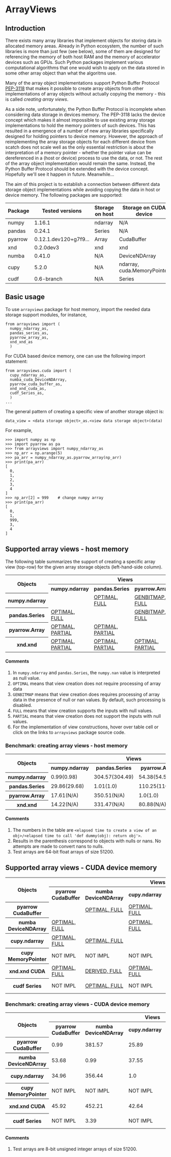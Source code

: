 # ArrayViews

## Introduction

There exists many array libraries that implement objects for storing
data in allocated memory areas. Already in Python ecosystem, the
number of such libraries is more than just few (see below), some of
them are designed for referencing the memory of both host RAM and the
memory of accelerator devices such as GPUs. Such Python packages
implement various computational algorithms that one would wish to
apply on the data stored in some other array object than what the
algoritms use. 

Many of the array object implementations support Python Buffer
Protocol [PEP-3118](https://www.python.org/dev/peps/pep-3118/) that
makes it possible to create array objects from other implementations
of array objects without actually copying the memory - this is called
*creating array views*.

As a side note, unfortunately, the Python Buffer Protocol is
incomplete when considering data storage in devices memory. The
PEP-3118 lacks the device concept which makes it almost impossible to
use existing array storage implementations to hold the memory pointers
of such devices.  This has resulted in a emergence of a number of new
array libraries specifically designed for holding pointers to device
memory. However, the approach of reimplementing the array storage
objects for each different device from scatch does not scale well as
the only essential restriction is about the interpretation of a memory
pointer - whether the pointer value can be dereferenced in a (host or
device) process to use the data, or not. The rest of the array object
implementation would remain the same.  Instead, the Python Buffer
Protocol should be extended with the device concept. Hopefully we'll
see it happen in future. Meanwhile...

The aim of this project is to establish a connection between different
data storage object implementations while avoiding copying the data in
host or device memory. The following packages are supported:

| Package | Tested versions | Storage on host | Storage on CUDA device |
|---------|-----------------|-----------------|------------------------|
| numpy   | 1.16.1          | ndarray         | N/A                    |
| pandas  | 0.24.1          | Series          | N/A                    |
| pyarrow | 0.12.1.dev120+g7f9... | Array     | CudaBuffer             |
| xnd     | 0.2.0dev3       | xnd             | xnd                    |
| numba   | 0.41.0          | N/A             | DeviceNDArray          |
| cupy    | 5.2.0           | N/A             | ndarray, cuda.MemoryPointer |
| cudf    | 0.6-branch      | N/A             | Series                 |

## Basic usage

To use ``arrayviews`` package for host memory, import the needed data
storage support modules, for instance,
```
from arrayviews import (
  numpy_ndarray_as,
  pandas_series_as,
  pyarrow_array_as,
  xnd_xnd_as
  )
```
For CUDA based device memory, one can use the following import statement:
```
from arrayviews.cuda import (
  cupy_ndarray_as,
  numba_cuda_DeviceNDArray,
  pyarrow_cuda_buffer_as,
  xnd_xnd_cuda_as,
  cudf_Series_as,
  )
...
```
The general pattern of creating a specific view of another storage object is:
```
data_view = <data storage object>_as.<view data storage object>(data)
```
For example,
```
>>> import numpy as np
>>> import pyarrow as pa
>>> from arrayviews import numpy_ndarray_as
>>> np_arr = np.arange(5)
>>> pa_arr = numpy_ndarray_as.pyarrow_array(np_arr)
>>> print(pa_arr)
[
  0,
  1,
  2,
  3,
  4
]
>>> np_arr[2] = 999    # change numpy array
>>> print(pa_arr)
[
  0,
  1,
  999,
  3,
  4
]
```

## Supported array views - host memory

The following table summarizes the support of creating a specific
array view (top-row) for the given array storage objects
(left-hand-side column).

<!--START arrayviews-support_kernel TABLE-->
<table style="width:100%">
<tr><th rowspan=2>Objects</th><th colspan="4">Views</th></tr>
<tr><th>numpy.ndarray</th><th>pandas.Series</th><th>pyarrow.Array</th><th>xnd.xnd</th></tr>
<tr><th>numpy.ndarray</th><td></td><td><a href=https://github.com/plures/arrayviews/blob/master/arrayviews/numpy_ndarray_as.py#L40 title="def pandas_series(arr, nan_to_null=False):
    import pandas as pd
    return pd.Series(arr, copy=False)
">OPTIMAL, FULL</a></td><td><a href=https://github.com/plures/arrayviews/blob/master/arrayviews/numpy_ndarray_as.py#L17 title="def pyarrow_array(arr, nan_to_null=False):
    import numpy as np
    import pyarrow as pa
    if nan_to_null and issubclass(arr.dtype.type,
                                  (np.floating, np.complexfloating)):
        isnan = np.isnan(arr)
        if isnan.any():
            pa_nul = pa.py_buffer(get_bitmap(isnan))
            return pa.Array.from_buffers(pa.from_numpy_dtype(arr.dtype),
                                         arr.size,
                                         [pa_nul, pa.py_buffer(arr)])
    return pa.Array.from_buffers(pa.from_numpy_dtype(arr.dtype),
                                 arr.size,
                                 [None, pa.py_buffer(arr)])
">GENBITMAP, FULL</a></td><td><a href=https://github.com/plures/arrayviews/blob/master/arrayviews/numpy_ndarray_as.py#L47 title="def xnd_xnd(arr, nan_to_null=False):
    import numpy as np
    import xnd
    xd = xnd.xnd.from_buffer(arr)
    if nan_to_null and issubclass(arr.dtype.type,
                                  (np.floating, np.complexfloating)):
        isnan = np.isnan(arr)
        if isnan.any():
            raise NotImplementedError('xnd view of numpy ndarray with nans')
    return xd
">OPTIMAL, PARTIAL</a></td></tr>
<tr><th>pandas.Series</th><td><a href=https://github.com/plures/arrayviews/blob/master/arrayviews/pandas_series_as.py#L13 title="def numpy_ndarray(pd_ser, nan_to_null=False):
    return pd_ser.to_numpy()
">OPTIMAL, FULL</a></td><td></td><td><a href=https://github.com/plures/arrayviews/blob/master/arrayviews/pandas_series_as.py#L19 title="def pyarrow_array(pd_ser, nan_to_null=False):
    import numpy as np
    import pyarrow as pa
    if nan_to_null and issubclass(pd_ser.dtype.type,
                                  (np.floating, np.complexfloating)):
        isnan = pd_ser.isna()
        if isnan.any():
            pa_nul = pa.py_buffer(get_bitmap(isnan.to_numpy()))
            return pa.Array.from_buffers(pa.from_numpy_dtype(pd_ser.dtype),
                                         pd_ser.size,
                                         [pa_nul,
                                          pa.py_buffer(pd_ser.to_numpy())])
    return pa.Array.from_buffers(pa.from_numpy_dtype(pd_ser.dtype),
                                 pd_ser.size,
                                 [None, pa.py_buffer(pd_ser.to_numpy())])
">GENBITMAP, FULL</a></td><td><a href=https://github.com/plures/arrayviews/blob/master/arrayviews/pandas_series_as.py#L38 title="def xnd_xnd(pd_ser, nan_to_null=False):
    import numpy as np
    import xnd
    if nan_to_null and issubclass(pd_ser.dtype.type,
                                  (np.floating, np.complexfloating)):
        isnan = pd_ser.isna()
        if isnan.any():
            raise NotImplementedError('xnd view of pandas.Series with nans')
    return xnd.xnd.from_buffer(pd_ser.to_numpy())
">OPTIMAL, PARTIAL</a></td></tr>
<tr><th>pyarrow.Array</th><td><a href=https://github.com/plures/arrayviews/blob/master/arrayviews/pyarrow_array_as.py#L12 title="def numpy_ndarray(pa_arr):
    if pa_arr.null_count == 0:
        # TODO: would memoryview.cast approach be more efficient? see xnd_xnd.
        return pa_arr.to_numpy()
    pa_nul, pa_buf = pa_arr.buffers()
    raise NotImplementedError('numpy.ndarray view of pyarrow.Array with nulls')
">OPTIMAL, PARTIAL</a></td><td><a href=https://github.com/plures/arrayviews/blob/master/arrayviews/pyarrow_array_as.py#L22 title="def pandas_series(pa_arr):
    import pandas as pd
    if pa_arr.null_count == 0:
        return pd.Series(numpy_ndarray(pa_arr), copy=False)
    pa_nul, pa_buf = pa_arr.buffers()
    raise NotImplementedError('pandas.Series view of pyarrow.Array with nulls')
">OPTIMAL, PARTIAL</a></td><td></td><td><a href=https://github.com/plures/arrayviews/blob/master/arrayviews/pyarrow_array_as.py#L32 title="def xnd_xnd(pa_arr):
    import xnd
    if pa_arr.null_count == 0:
        import numpy as np
        pa_nul, pa_buf = pa_arr.buffers()
        dtype = np.dtype(pa_arr.type.to_pandas_dtype())
        return xnd.xnd.from_buffer(memoryview(pa_buf).cast(dtype.char,
                                                           (len(pa_arr),)))
    pa_nul, pa_buf = pa_arr.buffers()
    raise NotImplementedError('xnd view of pyarrow.Array with nulls')
">OPTIMAL, PARTIAL</a></td></tr>
<tr><th>xnd.xnd</th><td><a href=https://github.com/plures/arrayviews/blob/master/arrayviews/xnd_xnd_as.py#L18 title="def numpy_ndarray(xd_arr):
    import numpy as np
    if not xd_arr.dtype.isoptional():
        return np.array(xd_arr, copy=False)
    raise NotImplementedError(
        'numpy.ndarray view of xnd.xnd with optional values')
">OPTIMAL, PARTIAL</a></td><td><a href=https://github.com/plures/arrayviews/blob/master/arrayviews/xnd_xnd_as.py#L28 title="def pandas_series(xd_arr):
    import numpy as np
    import pandas as pd
    if not xd_arr.dtype.isoptional():
        return pd.Series(np.array(xd_arr, copy=False), copy=False)
    raise NotImplementedError(
        'pandas.Series view of xnd.xnd with optional values')
">OPTIMAL, PARTIAL</a></td><td><a href=https://github.com/plures/arrayviews/blob/master/arrayviews/xnd_xnd_as.py#L39 title="def pyarrow_array(xd_arr):
    import pyarrow as pa
    if not xd_arr.dtype.isoptional():
        pa_buf = pa.py_buffer(memoryview(xd_arr))
        return pa.Array.from_buffers(
            pa.from_numpy_dtype(str(xd_arr.dtype)),
            xd_arr.type.datasize//xd_arr.type.itemsize,
            [None, pa_buf])
    raise NotImplementedError(
        'pyarrow.Array view of xnd.xnd with optional values')
">OPTIMAL, PARTIAL</a></td><td></td></tr>
</table>
<!--END arrayviews-support_kernel TABLE-->

#### Comments

1. In `numpy.ndarray` and `pandas.Series`, the `numpy.nan` value is interpreted as null value.
2. `OPTIMAL` means that view creation does not require processing of array data
3. `GENBITMAP` means that view creation does requires processing of array data in the presence of null or nan values. By default, such processing is disabled.
4. `FULL` means that view creation supports the inputs with null values.
5. `PARTIAL` means that view creation does not support the inputs with null values.
6. For the implementation of view constructions, hover over table cell or click on the links to `arrayviews` package source code.

### Benchmark: creating array views - host memory

<!--START arrayviews-measure_kernel TABLE-->
<table style="width:100%">
<tr><th rowspan=2>Objects</th><th colspan="4">Views</th></tr>
<tr><th>numpy.ndarray</th><th>pandas.Series</th><th>pyarrow.Array</th><th>xnd.xnd</th></tr>
<tr><th>numpy.ndarray</th><td>0.99(0.98)</td><td>304.57(304.49)</td><td>54.38(54.58)</td><td>14.97(14.93)</td></tr>
<tr><th>pandas.Series</th><td>29.86(29.68)</td><td>1.01(1.0)</td><td>110.25(110.86)</td><td>48.47(48.37)</td></tr>
<tr><th>pyarrow.Array</th><td>17.61(N/A)</td><td>350.51(N/A)</td><td>1.0(1.0)</td><td>25.71(N/A)</td></tr>
<tr><th>xnd.xnd</th><td>14.22(N/A)</td><td>331.47(N/A)</td><td>80.88(N/A)</td><td>1.0(1.0)</td></tr>
</table>
<!--END arrayviews-measure_kernel TABLE-->

#### Comments

1. The numbers in the table are `<elapsed time to create a view of an obj>/<elapsed time to call 'def dummy(obj): return obj'>`.
2. Results in the parenthesis correspond to objects with nulls or nans. No attempts are made to convert nans to nulls. 
3. Test arrays are 64-bit float arrays of size 51200.

## Supported array views - CUDA device memory

<!--START arrayviews.cuda-support_kernel TABLE-->
<table style="width:100%">
<tr><th rowspan=2>Objects</th><th colspan="6">Views</th></tr>
<tr><th>pyarrow CudaBuffer</th><th>numba DeviceNDArray</th><th>cupy.ndarray</th><th>cupy MemoryPointer</th><th>xnd.xnd CUDA</th><th>cudf Series</th></tr>
<tr><th>pyarrow CudaBuffer</th><td></td><td><a href=https://github.com/plures/arrayviews/blob/master/arrayviews/cuda/pyarrow_cuda_buffer_as.py#L26 title="def numba_cuda_DeviceNDArray(cbuf):
    import numpy as np
    from numba.cuda.cudadrv.devicearray import DeviceNDArray
    dtype = np.dtype('uint8')
    return DeviceNDArray((cbuf.size,), (dtype.itemsize,), dtype,
                         gpu_data=cbuf.to_numba())
">OPTIMAL, FULL</a></td><td><a href=https://github.com/plures/arrayviews/blob/master/arrayviews/cuda/pyarrow_cuda_buffer_as.py#L46 title="def cupy_ndarray(cbuf):
    import cupy
    return cupy.ndarray(cbuf.size, dtype=cupy.uint8,
                        memptr=cupy_cuda_MemoryPointer(cbuf))
">OPTIMAL, FULL</a></td><td><a href=https://github.com/plures/arrayviews/blob/master/arrayviews/cuda/pyarrow_cuda_buffer_as.py#L36 title="def cupy_cuda_MemoryPointer(cbuf):
    import cupy
    #addr = cbuf.context.get_device_address(cbuf.address) # requires arrow>=0.12.1
    addr = cbuf.address
    mem = cupy.cuda.UnownedMemory(addr, cbuf.size, cbuf)
    return cupy.cuda.MemoryPointer(mem, 0)
">OPTIMAL, FULL</a></td><td><a href=https://github.com/plures/arrayviews/blob/master/arrayviews/cuda/pyarrow_cuda_buffer_as.py#L54 title="def xnd_xnd_cuda(cbuf):
    import xnd
    import pyarrow as pa
    #addr = cbuf.context.get_device_address(cbuf.address) # requires arrow>=0.12.1
    addr = cbuf.address
    # device = cbuf.context.device_number
    buf = pa.foreign_buffer(addr, cbuf.size, cbuf)
    return xnd.xnd.from_buffer(buf)
">OPTIMAL, FULL</a></td><td>NOT IMPL</td></tr>
<tr><th>numba DeviceNDArray</th><td><a href=https://github.com/plures/arrayviews/blob/master/arrayviews/cuda/numba_cuda_DeviceNDArray_as.py#L18 title="def pyarrow_cuda_buffer(nb_arr):
    import pyarrow.cuda as cuda
    ctx = cuda.Context()
    if hasattr(ctx, 'buffer_from_object'):
        # buffer_from_object is defined in arrow>=0.12.1
        return ctx.buffer_from_object(nb_arr)
    desc = nb_arr.__cuda_array_interface__
    addr = desc['data'][0]
    size = nb_arr.alloc_size
    strides = desc.get('strides')
    assert strides in [(1, ), None], repr(strides)
    return ctx.foreign_buffer(addr, size)
">OPTIMAL, FULL</a></td><td></td><td><a href=https://github.com/plures/arrayviews/blob/master/arrayviews/cuda/numba_cuda_DeviceNDArray_as.py#L43 title="def cupy_ndarray(nb_arr):
    import cupy
    return cupy.ndarray(nb_arr.shape, dtype=cupy.uint8,
                        strides=nb_arr.strides,
                        memptr=cupy_cuda_MemoryPointer(nb_arr))
">OPTIMAL, FULL</a></td><td><a href=https://github.com/plures/arrayviews/blob/master/arrayviews/cuda/numba_cuda_DeviceNDArray_as.py#L33 title="def cupy_cuda_MemoryPointer(nb_arr):
    import cupy
    addr = nb_arr.device_ctypes_pointer.value
    size = nb_arr.alloc_size
    mem = cupy.cuda.UnownedMemory(addr, size, nb_arr)
    return cupy.cuda.MemoryPointer(mem, 0)
">OPTIMAL, FULL</a></td><td><a href=https://github.com/plures/arrayviews/blob/master/arrayviews/cuda/numba_cuda_DeviceNDArray_as.py#L52 title="def xnd_xnd_cuda(nb_arr):
    cbuf = pyarrow_cuda_buffer(nb_arr)
    # DERIVED
    return pyarrow_cuda_buffer_as.xnd_xnd_cuda(cbuf)
">DERIVED, FULL</a></td><td><a href=https://github.com/plures/arrayviews/blob/master/arrayviews/cuda/numba_cuda_DeviceNDArray_as.py#L60 title="def cudf_Series(nb_arr):
    import cudf
    return cudf.Series(nb_arr)
">OPTIMAL, FULL</a></td></tr>
<tr><th>cupy.ndarray</th><td><a href=https://github.com/plures/arrayviews/blob/master/arrayviews/cuda/cupy_ndarray_as.py#L22 title="def pyarrow_cuda_buffer(cp_arr):
    import pyarrow.cuda as cuda
    ctx = cuda.Context(cp_arr.data.device.id)
    return ctx.foreign_buffer(cp_arr.data.ptr, cp_arr.nbytes)
">OPTIMAL, FULL</a></td><td><a href=https://github.com/plures/arrayviews/blob/master/arrayviews/cuda/cupy_ndarray_as.py#L15 title="def numba_cuda_DeviceNDArray(cp_arr):
    import numba.cuda as nb_cuda
    return nb_cuda.as_cuda_array(cp_arr)
">OPTIMAL, FULL</a></td><td></td><td><a href=https://github.com/plures/arrayviews/blob/master/arrayviews/cuda/cupy_ndarray_as.py#L30 title="def cupy_cuda_MemoryPointer(cp_arr):
    return cp_arr.data
">OPTIMAL, FULL</a></td><td>NOT IMPL</td><td>NOT IMPL</td></tr>
<tr><th>cupy MemoryPointer</th><td>NOT IMPL</td><td>NOT IMPL</td><td>NOT IMPL</td><td></td><td>NOT IMPL</td><td>NOT IMPL</td></tr>
<tr><th>xnd.xnd CUDA</th><td><a href=https://github.com/plures/arrayviews/blob/master/arrayviews/cuda/xnd_xnd_cuda_as.py#L18 title="def pyarrow_cuda_buffer(xd_arr):
    import pyarrow as pa
    import pyarrow.cuda as cuda
    buf = pa.py_buffer(memoryview(xd_arr))
    ctx = cuda.Context()
    return ctx.foreign_buffer(buf.address, buf.size)
">OPTIMAL, FULL</a></td><td><a href=https://github.com/plures/arrayviews/blob/master/arrayviews/cuda/xnd_xnd_cuda_as.py#L46 title="def numba_cuda_DeviceNDArray(xd_arr):
    cbuf = pyarrow_cuda_buffer(xd_arr)
    # DERIVED
    return pyarrow_cuda_buffer_as.numba_cuda_DeviceNDArray(cbuf)
">DERIVED, FULL</a></td><td><a href=https://github.com/plures/arrayviews/blob/master/arrayviews/cuda/xnd_xnd_cuda_as.py#L38 title="def cupy_ndarray(xd_arr):
    import cupy
    return cupy.ndarray(xd_arr.type.datasize, dtype=cupy.uint8,
                        memptr=cupy_cuda_MemoryPointer(xd_arr))
">OPTIMAL, FULL</a></td><td><a href=https://github.com/plures/arrayviews/blob/master/arrayviews/cuda/xnd_xnd_cuda_as.py#L28 title="def cupy_cuda_MemoryPointer(xd_arr):
    import cupy
    import pyarrow as pa
    buf = pa.py_buffer(memoryview(xd_arr))
    mem = cupy.cuda.UnownedMemory(buf.address, buf.size, xd_arr)
    return cupy.cuda.MemoryPointer(mem, 0)
">OPTIMAL, FULL</a></td><td></td><td>NOT IMPL</td></tr>
<tr><th>cudf Series</th><td>NOT IMPL</td><td><a href=https://github.com/plures/arrayviews/blob/master/arrayviews/cuda/cudf_Series_as.py#L13 title="def numba_cuda_DeviceNDArray(cf_ser):
    return cf_ser.data.memf numba_cuda_DeviceNDArray(cf_ser):
    return cf_ser.data.mem
">OPTIMAL, FULL</a></td><td>NOT IMPL</td><td>NOT IMPL</td><td>NOT IMPL</td><td></td></tr>
</table>
<!--END arrayviews.cuda-support_kernel TABLE-->

### Benchmark: creating array views - CUDA device memory

<!--START arrayviews.cuda-measure_kernel TABLE-->
<table style="width:100%">
<tr><th rowspan=2>Objects</th><th colspan="6">Views</th></tr>
<tr><th>pyarrow CudaBuffer</th><th>numba DeviceNDArray</th><th>cupy.ndarray</th><th>cupy MemoryPointer</th><th>xnd.xnd CUDA</th><th>cudf Series</th></tr>
<tr><th>pyarrow CudaBuffer</th><td>0.99</td><td>381.57</td><td>25.89</td><td>14.32</td><td>22.34</td><td>NOT IMPL</td></tr>
<tr><th>numba DeviceNDArray</th><td>53.68</td><td>0.99</td><td>37.55</td><td>22.68</td><td>92.66</td><td>154.96</td></tr>
<tr><th>cupy.ndarray</th><td>34.96</td><td>356.44</td><td>1.0</td><td>1.17</td><td>NOT IMPL</td><td>NOT IMPL</td></tr>
<tr><th>cupy MemoryPointer</th><td>NOT IMPL</td><td>NOT IMPL</td><td>NOT IMPL</td><td>1.0</td><td>NOT IMPL</td><td>NOT IMPL</td></tr>
<tr><th>xnd.xnd CUDA</th><td>45.92</td><td>452.21</td><td>42.64</td><td>29.79</td><td>0.99</td><td>NOT IMPL</td></tr>
<tr><th>cudf Series</th><td>NOT IMPL</td><td>3.39</td><td>NOT IMPL</td><td>NOT IMPL</td><td>NOT IMPL</td><td>0.99</td></tr>
</table>
<!--END arrayviews.cuda-measure_kernel TABLE-->

#### Comments

1. Test arrays are 8-bit unsigned integer arrays of size 51200.
